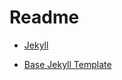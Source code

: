 # Readme

* [Jekyll](https://jekyllrb.com/)

* [Base Jekyll Template](https://github.com/CloudCannon/base-jekyll-template)